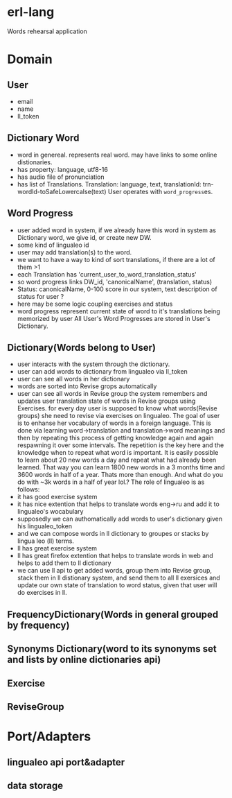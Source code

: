 # erl-lang

Words rehearsal application

# Domain

## User
 * email
 * name
 * ll_token

## Dictionary Word
 - word in genereal. represents real word. may have links to some online distionaries. 
 - has property: language, utf8-16
 - has audio file of pronunciation
 - has list of Translations. Translation: language, text, translationId: trn-wordId-toSafeLowercalse(text)
User operates with `word_progress`es. 
## Word Progress
 - user added word in system, if we already have this word in system as Dictionary word, we give id, or create new DW.
 - some kind of lingualeo id
 - user may add translation(s) to the word.
 - we want to have a way to kind of sort translations, if there are a lot of them >1
 - each Translation has 'current_user_to_word_translation_status'
 - so word progress links DW_id, 'canonicalName', (translation, status)
 - Status: canonicalName, 0-100 score in our system, text description of status for user ?
 - here may be some logic coupling exercises and status 
 - word progress represent current state of word to it's translations being memorized by user
All User's Word Progresses are stored in User's Dictionary.
## Dictionary(Words belong to User)
 - user interacts with the system through the dictionary.
 - user can add words to dictionary from lingualeo via ll_token
 - user can see all words in her dictionary
 - words are sorted into Revise grops automatically
 - user can see all words in Revise group
the system remembers and updates user
 translation state of words in Revise groups using Exercises. for every day user is supposed  to know what words(Revise groups) she need to revise via exercises on lingualeo. 
The goal of user is to enhanse her vocabulary of words in a foreign language.
This is done via learning word->translation and translation->word meanings and then by repeating this process of getting knowledge again and again respawning it over some intervals. The repetition is the key here and the knowledge when to repeat what word is important. It is easily possible to learn about 20 new words a day and repeat what had already been learned. That way you can learn 1800 new words in a 3 months time and 3600 words in half of a year. Thats more than enough. And what do you do with ~3k words in a half of year lol.?
The role of lingualeo is as follows:  
 - it has good exercise system
 - it has nice extention that helps to translate words eng->ru and add it to lingualeo's wocabulary
 - supposedly we can authomatically add words to user's dictionary given his lingualeo_token 
 - and we can compose words in ll dictionary to groupes or stacks by lingua leo (ll) terms.
 - ll has great exercise system
 - ll has great firefox extention that helps to translate words in web and helps to add them to ll dictionary 
 - we can use ll api to get added words, group them into Revise group, stack them in ll distionary system, and send them to all ll exersices and update our own state of translation to word status, given that user will do exercises in ll. 
## FrequencyDictionary(Words in general grouped by frequency)
## Synonyms Dictionary(word to its synonyms set and lists by online dictionaries api)
## Exercise
## ReviseGroup


# Port/Adapters

## lingualeo api port&adapter
## data storage 
